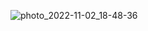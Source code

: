 ![photo_2022-11-02_18-48-36](https://user-images.githubusercontent.com/104292635/202762221-283d957a-5eed-4a77-a335-96b1b96f6f0c.jpg)
